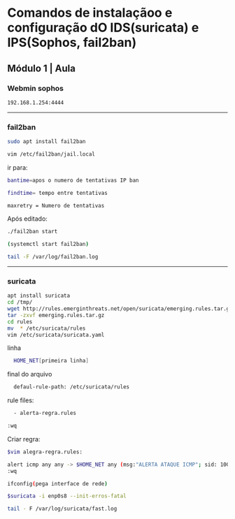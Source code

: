 # Comandos de instalaçãoo e configuração dO IDS(suricata) e IPS(Sophos, fail2ban)
## Módulo 1 | Aula

### Webmin sophos
```sh
192.168.1.254:4444
```
-----------------
### fail2ban
```sh
sudo apt install fail2ban

vim /etc/fail2ban/jail.local
```
ir para:
```sh
bantime=apos o numero de tentativas IP ban

findtime= tempo entre tentativas

maxretry = Numero de tentativas
```
Após editado:
```sh
./fail2ban start

(systemctl start fail2ban)

tail -F /var/log/fail2ban.log
```
----------
### suricata

```sh
apt install suricata 
cd /tmp/
wget http://rules.emerginthreats.net/open/suricata/emerging.rules.tar.gz
tar -zxvf emerging.rules.tar.gz
cd rules
mv  * /etc/suricata/rules
vim /etc/suricata/suricata.yaml
```

linha 
```sh
  HOME_NET[primeira linha]
```
final do arquivo
```sh	
  defaul-rule-path: /etc/suricata/rules
```
rule files:
```sh
  - alerta-regra.rules

:wq
```
Criar regra:
```sh
$vim alegra-regra.rules:

alert icmp any any -> $HOME_NET any (msg:"ALERTA ATAQUE ICMP"; sid: 1000002; rev:1;
:wq

ifconfig(pega interface de rede)

$suricata -i enp0s8 --init-erros-fatal

tail - F /var/log/suricata/fast.log
```
